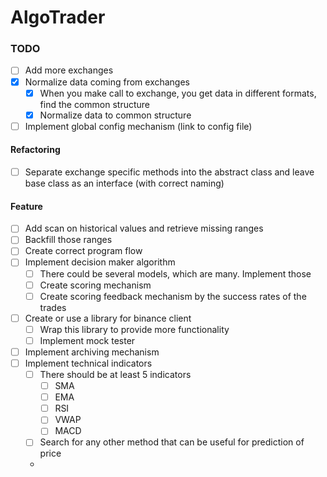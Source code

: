 # AlgoTrader



### TODO
- [ ] Add more exchanges
- [X] Normalize data coming from exchanges
  - [X] When you make call to exchange, you get data in different formats, find the common structure
  - [X] Normalize data to common structure
- [ ] Implement global config mechanism (link to config file)

#### Refactoring
- [ ] Separate exchange specific methods into the abstract class and leave base class as an interface (with correct naming)

#### Feature
- [ ] Add scan on historical values and retrieve missing ranges
- [ ] Backfill those ranges
- [ ] Create correct program flow
- [ ] Implement decision maker algorithm
  - [ ] There could be several models, which are many. Implement those
  - [ ] Create scoring mechanism
  - [ ] Create scoring feedback mechanism by the success rates of the trades
- [ ] Create or use a library for binance client
  - [ ] Wrap this library to provide more functionality
  - [ ] Implement mock tester
- [ ] Implement archiving mechanism
- [ ] Implement technical indicators
  - [ ] There should be at least 5 indicators
    - [ ] SMA
    - [ ] EMA
    - [ ] RSI
    - [ ] VWAP
    - [ ] MACD
  - [ ] Search for any other method that can be useful for prediction of price
  - 